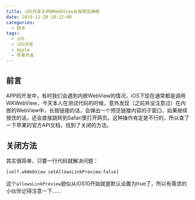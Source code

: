 ```yaml
---
title: iOS开发关闭WKWebView长按预览弹框
date: 2019-11-20 20:12:00
categories: 
  - 技术
tags: 
  - iOS
  - iOS开发
  - Apple
  - 苹果开发
---
```


<!-- more -->

## 前言
APP的开发中，有时我们会遇到内嵌WebView的情况，iOS下现在通常都是调用WKWebView，今天本人在测试代码的时候，意外发现（之前并没注意过）在内嵌的WebView中，长按链接的话，会弹出一个预览链接内容的子窗口，如果继续按住的话，还会直接跳转到Safari里打开网页。这种操作肯定是不行的，所以查了一下苹果的官方API文档，找到了关闭的方法。

## 关闭方法

其实很简单，只要一行代码就解决问题：

```
[self.wkWebView setAllowsLinkPreview:false]
```

这个`allowsLinkPreview`貌似从iOS10开始就是默认设置为true了，所以有需求的小伙伴记得注意一下……